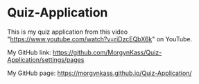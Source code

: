 # Quiz-Application
This is my quiz application from this video "https://www.youtube.com/watch?v=riDzcEQbX6k" on YouTube.

My GitHub link: https://github.com/MorgynKass/Quiz-Application/settings/pages

My GitHub page: https://morgynkass.github.io/Quiz-Application/